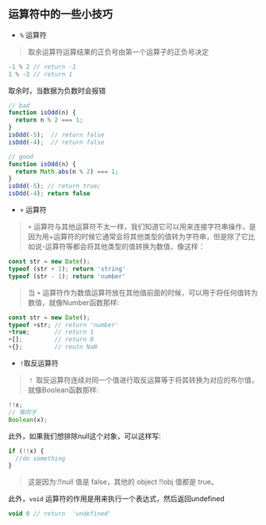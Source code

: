 ## 运算符中的一些小技巧

* `%` 运算符

> 取余运算符运算结果的正负号由第一个运算子的正负号决定

```js
-1 % 2 // return -1
1 % -2 // return 1
```
取余时，当数据为负数时会报错
```js
// bad
function isOdd(n) {
  return n % 2 === 1;
}
isOdd(-5);  // return false
isOdd(-4);  // return false

// good
function isOdd(n) {
  return Math.abs(n % 2) === 1;
}
isOdd(-5); // return true;
isOdd(-4); return false
```

* `+` 运算符

> `+` 运算符与其他运算符不太一样，我们知道它可以用来连接字符串操作，是因为用+运算符的时候它通常会将其他类型的值转为字符串，但是除了它比如说-运算符等都会将其他类型的值转换为数值，像这样：

```js
const str = new Date();
typeof (str + 1); return 'string'
typeof (str - 1); return 'number'
```
> 当 `+` 运算符作为数值运算符放在其他值前面的时候，可以用于将任何值转为数值，就像Number函数那样:

```js
const str = new Date();
typeof +str; // return 'number'
+true;       // return 1
+[];         // return 0
+{};         // reutn NaN
```

*  `!`取反运算符

> `！` 取反运算符连续对同一个值进行取反运算等于将其转换为对应的布尔值，就像Boolean函数那样:

```js
!!x;
// 等同于
Boolean(x);
```

此外，如果我们想排除null这个对象，可以这样写:

```js
if (!!x) {
  //do something
}
```

> 这是因为:!!null 值是 false，其他的 object !!obj 值都是 true。


此外，`void` 运算符的作用是用来执行一个表达式，然后返回undefined

```js
void 0 // return  'undefined'
```
